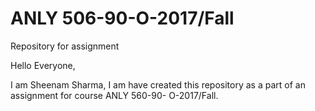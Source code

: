 # ANLY 506-90-O-2017/Fall
Repository for assignment

Hello Everyone,

I am Sheenam Sharma, I am have created this repository as a part of an assignment for course ANLY 560-90- O-2017/Fall.

